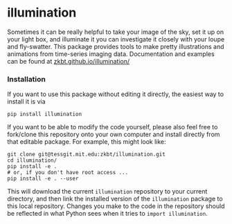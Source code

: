 # illumination

Sometimes it can be really helpful to take your image of the sky, set it up on your light box, and illuminate it you can investigate it closely with your loupe and fly-swatter. This package provides tools to make pretty illustrations and animations from time-series imaging data. Documentation and examples can be found at [zkbt.github.io/illumination/](https://zkbt.github.io/illumination/)

### Installation

If you want to use this package without editing it directly, the easiest way to install it is via
```
pip install illumination
```

If you want to be able to modify the code yourself, please also feel free to fork/clone this repository onto your own computer and install directly from that editable package. For example, this might look like:
```
git clone git@tessgit.mit.edu:zkbt/illumination.git
cd illumination/
pip install -e .
# or, if you don't have root access ...
pip install -e . --user
```
This will download the current `illumination` repository to your current directory, and then link the installed version of the `illumination` package to this local repository. Changes you make to the code in the repository should be reflected in what Python sees when it tries to `import illumination`.
